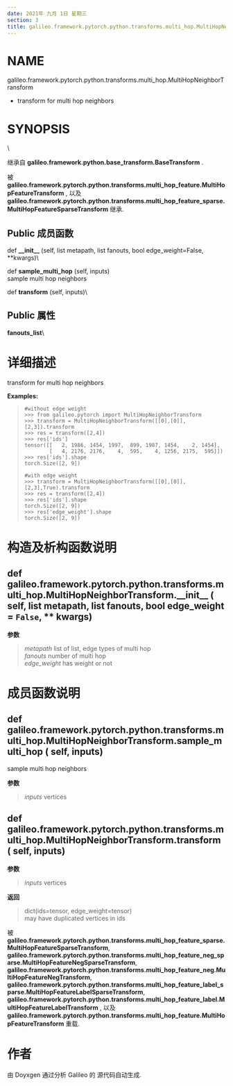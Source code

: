 ```yaml
---
date: 2021年 九月 1日 星期三
section: 3
title: galileo.framework.pytorch.python.transforms.multi_hop.MultiHopNeighborTransform
---
```


# NAME

galileo.framework.pytorch.python.transforms.multi_hop.MultiHopNeighborTransform
- transform for multi hop neighbors

# SYNOPSIS

\

继承自 **galileo.framework.python.base_transform.BaseTransform** .

被
**galileo.framework.pytorch.python.transforms.multi_hop_feature.MultiHopFeatureTransform**
, 以及
**galileo.framework.pytorch.python.transforms.multi_hop_feature_sparse.MultiHopFeatureSparseTransform**
继承.

## Public 成员函数

def **\_\_init\_\_** (self, list metapath, list fanouts, bool
edge_weight=False, \*\*kwargs)\

def **sample_multi_hop** (self, inputs)\
sample multi hop neighbors

def **transform** (self, inputs)\

## Public 属性

**fanouts_list**\

# 详细描述

transform for multi hop neighbors

**Examples:**

>     #without edge weight
>     >>> from galileo.pytorch import MultiHopNeighborTransform
>     >>> transform = MultiHopNeighborTransform([[0],[0]],[2,3]).transform
>     >>> res = transform([2,4])
>     >>> res['ids']
>     tensor([[   2, 1986, 1454, 1997,  899, 1987, 1454,    2, 1454],
>             [   4, 2176, 2176,    4,  595,    4, 1256, 2175,  595]])
>     >>> res['ids'].shape
>     torch.Size([2, 9])
>
>     #with edge weight
>     >>> transform = MultiHopNeighborTransform([[0],[0]],[2,3],True).transform
>     >>> res = transform([2,4])
>     >>> res['ids'].shape
>     torch.Size([2, 9])
>     >>> res['edge_weight'].shape
>     torch.Size([2, 9])

# 构造及析构函数说明

## def galileo.framework.pytorch.python.transforms.multi_hop.MultiHopNeighborTransform.\_\_init\_\_ ( self, list metapath, list fanouts, bool edge_weight = `False`, \*\* kwargs)

**参数**

> *metapath* list of list, edge types of multi hop\
> *fanouts* number of multi hop\
> *edge_weight* has weight or not

# 成员函数说明

## def galileo.framework.pytorch.python.transforms.multi_hop.MultiHopNeighborTransform.sample_multi_hop ( self, inputs)

sample multi hop neighbors

**参数**

> *inputs* vertices

## def galileo.framework.pytorch.python.transforms.multi_hop.MultiHopNeighborTransform.transform ( self, inputs)

**参数**

> *inputs* vertices

**返回**

> dict(ids=tensor, edge_weight=tensor)\
> may have duplicated vertices in ids

被
**galileo.framework.pytorch.python.transforms.multi_hop_feature_sparse.MultiHopFeatureSparseTransform**,
**galileo.framework.pytorch.python.transforms.multi_hop_feature_neg_sparse.MultiHopFeatureNegSparseTransform**,
**galileo.framework.pytorch.python.transforms.multi_hop_feature_neg.MultiHopFeatureNegTransform**,
**galileo.framework.pytorch.python.transforms.multi_hop_feature_label_sparse.MultiHopFeatureLabelSparseTransform**,
**galileo.framework.pytorch.python.transforms.multi_hop_feature_label.MultiHopFeatureLabelTransform**
, 以及
**galileo.framework.pytorch.python.transforms.multi_hop_feature.MultiHopFeatureTransform**
重载.

# 作者

由 Doyxgen 通过分析 Galileo 的 源代码自动生成.
